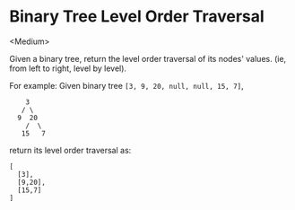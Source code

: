 # Binary Tree Level Order Traversal

\<Medium>

Given a binary tree, return the level order traversal of its nodes' values. (ie,
from left to right, level by level).

For example:
Given binary tree `[3, 9, 20, null, null, 15, 7]`,
```
    3
   / \
  9  20
    /  \
   15   7
```
return its level order traversal as:
```
[
  [3],
  [9,20],
  [15,7]
]
```
